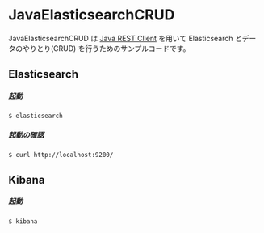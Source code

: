 # JavaElasticsearchCRUD

JavaElasticsearchCRUD は [Java REST Client](https://www.elastic.co/guide/en/elasticsearch/client/java-rest/current/index.html) を用いて Elasticsearch とデータのやりとり(CRUD) を行うためのサンプルコードです。

## Elasticsearch

##### 起動

`$ elasticsearch`

##### 起動の確認

`$ curl http://localhost:9200/`

## Kibana

##### 起動

`$ kibana`
